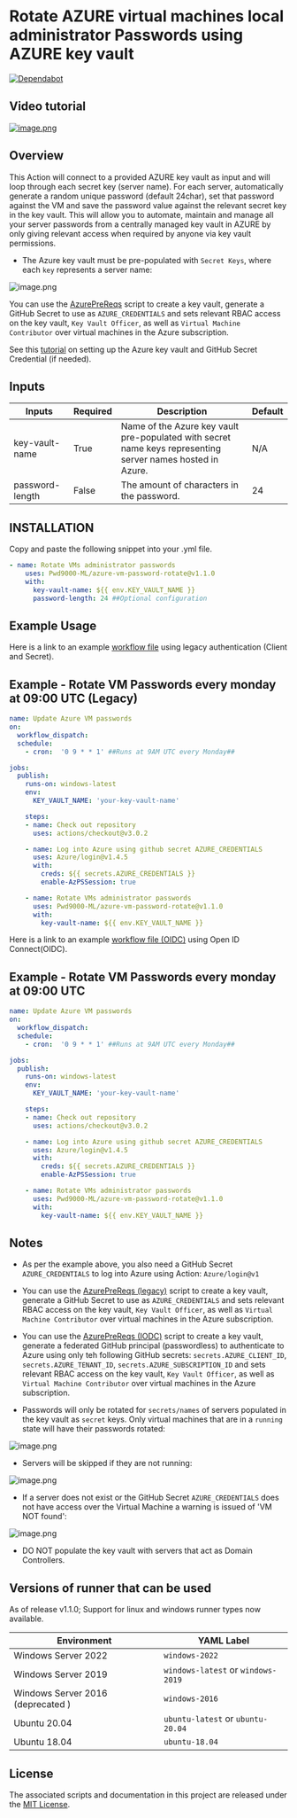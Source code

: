 # Rotate AZURE virtual machines local administrator Passwords using AZURE key vault

[![Dependabot](https://badgen.net/badge/Dependabot/enabled/green?icon=dependabot)](https://dependabot.com/)

## Video tutorial

[![image.png](http://img.youtube.com/vi/TJZSFdHlSTs/0.jpg)](http://www.youtube.com/watch?v=TJZSFdHlSTs "Rotate AZURE virtual machines local administrator Passwords using AZURE key vault")

## Overview

This Action will connect to a provided AZURE key vault as input and will loop through each secret key (server name). For each server, automatically generate a random unique password (default 24char), set that password against the VM and save the password value against the relevant secret key in the key vault. This will allow you to automate, maintain and manage all your server passwords from a centrally managed key vault in AZURE by only giving relevant access when required by anyone via key vault permissions.

- The Azure key vault must be pre-populated with `Secret Keys`, where each `key` represents a server name:

![image.png](https://raw.githubusercontent.com/Pwd9000-ML/azure-vm-password-rotate/master/assets/kvsecrets.png)

You can use the [AzurePreReqs](https://github.com/Pwd9000-ML/azure-vm-password-rotate/tree/master/azurePreReqs) script to create a key vault, generate a GitHub Secret to use as `AZURE_CREDENTIALS` and sets relevant RBAC access on the key vault, `Key Vault Officer`, as well as `Virtual Machine Contributor` over virtual machines in the Azure subscription.  

See this [tutorial](https://dev.to/pwd9000/automate-password-rotation-with-github-and-azure-412a) on setting up the Azure key vault and GitHub Secret Credential (if needed).

## Inputs

| Inputs | Required | Description | Default |
|--------|----------|-------------|---------|
| key-vault-name | True | Name of the Azure key vault pre-populated with secret name keys representing server names hosted in Azure. | N/A |
| password-length | False | The amount of characters in the password. | 24 |

## INSTALLATION

Copy and paste the following snippet into your .yml file.

```yml
- name: Rotate VMs administrator passwords
    uses: Pwd9000-ML/azure-vm-password-rotate@v1.1.0
    with:
      key-vault-name: ${{ env.KEY_VAULT_NAME }}
      password-length: 24 ##Optional configuration
```

## Example Usage

Here is a link to an example [workflow file](https://github.com/Pwd9000-ML/azure-vm-password-rotate/blob/master/exampleWorkflows/rotate-vm-passwords.yml) using legacy authentication (Client and Secret).

## Example - Rotate VM Passwords every monday at 09:00 UTC (Legacy)

```yml
name: Update Azure VM passwords
on: 
  workflow_dispatch:
  schedule:
    - cron:  '0 9 * * 1' ##Runs at 9AM UTC every Monday##

jobs:
  publish:
    runs-on: windows-latest
    env:
      KEY_VAULT_NAME: 'your-key-vault-name'

    steps:
    - name: Check out repository
      uses: actions/checkout@v3.0.2

    - name: Log into Azure using github secret AZURE_CREDENTIALS
      uses: Azure/login@v1.4.5
      with:
        creds: ${{ secrets.AZURE_CREDENTIALS }}
        enable-AzPSSession: true

    - name: Rotate VMs administrator passwords
      uses: Pwd9000-ML/azure-vm-password-rotate@v1.1.0
      with:
        key-vault-name: ${{ env.KEY_VAULT_NAME }}
```

Here is a link to an example [workflow file (OIDC)](https://github.com/Pwd9000-ML/azure-vm-password-rotate/blob/master/exampleWorkflows/rotate-vm-passwords-OIDC.yml) using Open ID Connect(OIDC).

## Example - Rotate VM Passwords every monday at 09:00 UTC

```yml
name: Update Azure VM passwords
on: 
  workflow_dispatch:
  schedule:
    - cron:  '0 9 * * 1' ##Runs at 9AM UTC every Monday##

jobs:
  publish:
    runs-on: windows-latest
    env:
      KEY_VAULT_NAME: 'your-key-vault-name'

    steps:
    - name: Check out repository
      uses: actions/checkout@v3.0.2

    - name: Log into Azure using github secret AZURE_CREDENTIALS
      uses: Azure/login@v1.4.5
      with:
        creds: ${{ secrets.AZURE_CREDENTIALS }}
        enable-AzPSSession: true

    - name: Rotate VMs administrator passwords
      uses: Pwd9000-ML/azure-vm-password-rotate@v1.1.0
      with:
        key-vault-name: ${{ env.KEY_VAULT_NAME }}
```

## Notes

- As per the example above, you also need a GitHub Secret `AZURE_CREDENTIALS` to log into Azure using Action: `Azure/login@v1`

- You can use the [AzurePreReqs (legacy)](https://github.com/Pwd9000-ML/azure-vm-password-rotate/tree/master/azurePreReqs) script to create a key vault, generate a GitHub Secret to use as `AZURE_CREDENTIALS` and sets relevant RBAC access on the key vault, `Key Vault Officer`, as well as `Virtual Machine Contributor` over virtual machines in the Azure subscription.

- You can use the [AzurePreReqs (IODC)](https://github.com/Pwd9000-ML/azure-vm-password-rotate/tree/master/azurePreReqs) script to create a key vault, generate a federated GitHub principal (passwordless) to authenticate to Azure using only teh following GitHub secrets: `secrets.AZURE_CLIENT_ID`, `secrets.AZURE_TENANT_ID`, `secrets.AZURE_SUBSCRIPTION_ID` and sets relevant RBAC access on the key vault, `Key Vault Officer`, as well as `Virtual Machine Contributor` over virtual machines in the Azure subscription.

- Passwords will only be rotated for `secrets/names` of servers populated in the key vault as `secret` keys. Only virtual machines that are in a `running` state will have their passwords rotated:

![image.png](https://raw.githubusercontent.com/Pwd9000-ML/azure-vm-password-rotate/master/assets/runneroutput.png)

- Servers will be skipped if they are not running:

![image.png](https://raw.githubusercontent.com/Pwd9000-ML/azure-vm-password-rotate/master/assets/norun.png)

- If a server does not exist or the GitHub Secret `AZURE_CREDENTIALS` does not have access over the Virtual Machine a warning is issued of 'VM NOT found':

![image.png](https://raw.githubusercontent.com/Pwd9000-ML/azure-vm-password-rotate/master/assets/nofind.png)

- DO NOT populate the key vault with servers that act as Domain Controllers.

## Versions of runner that can be used

As of release v1.1.0; Support for linux and windows runner types now available.

| Environment | YAML Label |
| --------------------|---------------------|
| Windows Server 2022 | `windows-2022` |
| Windows Server 2019 | `windows-latest` or `windows-2019` |
| Windows Server 2016 (deprecated )| `windows-2016` |
| Ubuntu 20.04 | `ubuntu-latest` or `ubuntu-20.04` |
| Ubuntu 18.04 | `ubuntu-18.04` |

## License

The associated scripts and documentation in this project are released under the [MIT License](LICENSE).
